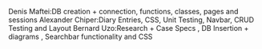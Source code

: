 Denis Maftei:DB creation + connection, functions, classes, pages and sessions
Alexander Chiper:Diary Entries, CSS, Unit Testing, Navbar, CRUD Testing and Layout
Bernard Uzo:Research + Case Specs , DB Insertion + diagrams , Searchbar functionality and CSS
